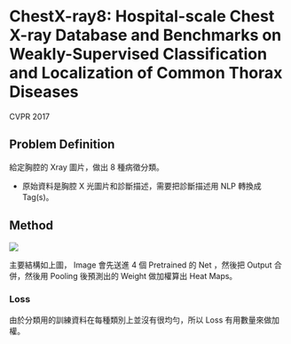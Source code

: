 # ChestX-ray8: Hospital-scale Chest X-ray Database and Benchmarks on Weakly-Supervised Classification and Localization of Common Thorax Diseases

CVPR 2017

## Problem Definition

給定胸腔的 Xray 圖片，做出 8 種病徵分類。

- 原始資料是胸腔 X 光圖片和診斷描述，需要把診斷描述用 NLP 轉換成 Tag(s)。

## Method

![](https://i.imgur.com/avy2lp6.png)

主要結構如上圖， Image 會先送進 4 個 Pretrained 的 Net ，然後把 Output 合併，然後用 Pooling 後預測出的 Weight 做加權算出 Heat Maps。

### Loss

由於分類用的訓練資料在每種類別上並沒有很均勻，所以 Loss 有用數量來做加權。
